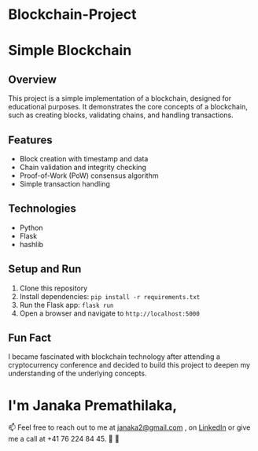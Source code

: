 # Blockchain-Project
# Simple Blockchain

## Overview
This project is a simple implementation of a blockchain, designed for educational purposes. It demonstrates the core concepts of a blockchain, such as creating blocks, validating chains, and handling transactions.

## Features
- Block creation with timestamp and data
- Chain validation and integrity checking
- Proof-of-Work (PoW) consensus algorithm
- Simple transaction handling

## Technologies
- Python
- Flask
- hashlib

## Setup and Run
1. Clone this repository
2. Install dependencies: `pip install -r requirements.txt`
3. Run the Flask app: `flask run`
4. Open a browser and navigate to `http://localhost:5000`

## Fun Fact
I became fascinated with blockchain technology after attending a cryptocurrency conference and decided to build this project to deepen my understanding of the underlying concepts.
# I'm Janaka Premathilaka,
📫 Feel free to reach out to me at janaka2@gmail.com , on [LinkedIn](https://www.linkedin.com/in/janakap/) or give me a call at +41 76 224 84 45. 💌 🚀
